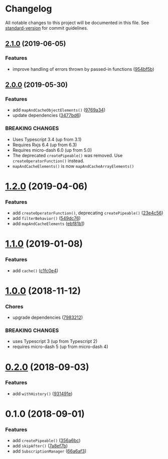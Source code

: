 # Changelog

All notable changes to this project will be documented in this file. See [standard-version](https://github.com/conventional-changelog/standard-version) for commit guidelines.

## [2.1.0](https://github.com/simontonsoftware/s-rxjs-utils/compare/v2.0.0...v2.1.0) (2019-06-05)

### Features

- improve handling of errors thrown by passed-in functions ([954bf5b](https://github.com/simontonsoftware/s-rxjs-utils/commit/954bf5b))

## [2.0.0](https://github.com/simontonsoftware/s-rxjs-utils/compare/v1.2.0...v2.0.0) (2019-05-30)

### Features

- add `mapAndCacheObjectElements()` ([9769a34](https://github.com/simontonsoftware/s-rxjs-utils/commit/9769a34))
- update dependencies ([3477bd6](https://github.com/simontonsoftware/s-rxjs-utils/commit/3477bd6))

### BREAKING CHANGES

- Uses Typescript 3.4 (up from 3.1)
- Requires Rxjs 6.4 (up from 6.3)
- Requires micro-dash 6.0 (up from 5.0)
- The deprecated `createPipeable()` was removed. Use `createOperatorFunction()` instead.
- `mapAndCacheElements()` is now `mapAndCacheArrayElements()`

<a name="1.2.0"></a>

# [1.2.0](https://github.com/simontonsoftware/s-rxjs-utils/compare/v1.1.0...v1.2.0) (2019-04-06)

### Features

- add `createOperatorFunction()`, deprecating `createPipeable()` ([23e4c56](https://github.com/simontonsoftware/s-rxjs-utils/commit/23e4c56))
- add `filterBehavior()` ([549dc76](https://github.com/simontonsoftware/s-rxjs-utils/commit/549dc76))
- add `mapAndCacheElements` ([ebf81b1](https://github.com/simontonsoftware/s-rxjs-utils/commit/ebf81b1))

<a name="1.1.0"></a>

# [1.1.0](https://github.com/simontonsoftware/s-rxjs-utils/compare/v1.0.0...v1.1.0) (2019-01-08)

### Features

- add `cache()` ([c1fc0e4](https://github.com/simontonsoftware/s-rxjs-utils/commit/c1fc0e4))

<a name="1.0.0"></a>

# [1.0.0](https://github.com/simontonsoftware/s-rxjs-utils/compare/v0.2.0...v1.0.0) (2018-11-12)

### Chores

- upgrade dependencies ([7983212](https://github.com/simontonsoftware/s-rxjs-utils/commit/7983212))

### BREAKING CHANGES

- uses Typescript 3 (up from Typescript 2)
- requires micro-dash 5 (up from micro-dash 4)

<a name="0.2.0"></a>

# [0.2.0](https://github.com/simontonsoftware/s-rxjs-utils/compare/v0.1.0...v0.2.0) (2018-09-03)

### Features

- add `withHistory()` ([931491e](https://github.com/simontonsoftware/s-rxjs-utils/commit/931491e))

<a name="0.1.0"></a>

# 0.1.0 (2018-09-01)

### Features

- add `createPipeable()` ([356a6bc](https://github.com/simontonsoftware/s-rxjs-utils/commit/356a6bc))
- add `skipAfter()` ([7a8ef7b](https://github.com/simontonsoftware/s-rxjs-utils/commit/7a8ef7b))
- add `SubscriptionManager` ([66a6af3](https://github.com/simontonsoftware/s-rxjs-utils/commit/66a6af3))
